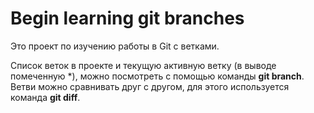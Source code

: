 # Begin learning git branches
Это проект по изучению работы в Git с ветками.

Список веток в проекте и текущую активную ветку (в выводе помеченную *), можно посмотреть с помощью команды **git branch**.
Ветви можно сравнивать друг с другом, для этого используется команда **git diff**.
